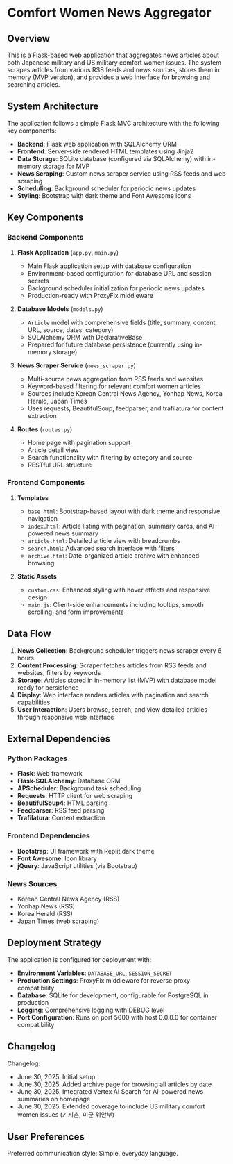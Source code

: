 # Comfort Women News Aggregator

## Overview

This is a Flask-based web application that aggregates news articles about both Japanese military and US military comfort women issues. The system scrapes articles from various RSS feeds and news sources, stores them in memory (MVP version), and provides a web interface for browsing and searching articles.

## System Architecture

The application follows a simple Flask MVC architecture with the following key components:

- **Backend**: Flask web application with SQLAlchemy ORM
- **Frontend**: Server-side rendered HTML templates using Jinja2
- **Data Storage**: SQLite database (configured via SQLAlchemy) with in-memory storage for MVP
- **News Scraping**: Custom news scraper service using RSS feeds and web scraping
- **Scheduling**: Background scheduler for periodic news updates
- **Styling**: Bootstrap with dark theme and Font Awesome icons

## Key Components

### Backend Components

1. **Flask Application** (`app.py`, `main.py`)
   - Main Flask application setup with database configuration
   - Environment-based configuration for database URL and session secrets
   - Background scheduler initialization for periodic news updates
   - Production-ready with ProxyFix middleware

2. **Database Models** (`models.py`)
   - `Article` model with comprehensive fields (title, summary, content, URL, source, dates, category)
   - SQLAlchemy ORM with DeclarativeBase
   - Prepared for future database persistence (currently using in-memory storage)

3. **News Scraper Service** (`news_scraper.py`)
   - Multi-source news aggregation from RSS feeds and websites
   - Keyword-based filtering for relevant comfort women articles
   - Sources include Korean Central News Agency, Yonhap News, Korea Herald, Japan Times
   - Uses requests, BeautifulSoup, feedparser, and trafilatura for content extraction

4. **Routes** (`routes.py`)
   - Home page with pagination support
   - Article detail view
   - Search functionality with filtering by category and source
   - RESTful URL structure

### Frontend Components

1. **Templates**
   - `base.html`: Bootstrap-based layout with dark theme and responsive navigation
   - `index.html`: Article listing with pagination, summary cards, and AI-powered news summary
   - `article.html`: Detailed article view with breadcrumbs
   - `search.html`: Advanced search interface with filters
   - `archive.html`: Date-organized article archive with enhanced browsing

2. **Static Assets**
   - `custom.css`: Enhanced styling with hover effects and responsive design
   - `main.js`: Client-side enhancements including tooltips, smooth scrolling, and form improvements

## Data Flow

1. **News Collection**: Background scheduler triggers news scraper every 6 hours
2. **Content Processing**: Scraper fetches articles from RSS feeds and websites, filters by keywords
3. **Storage**: Articles stored in in-memory list (MVP) with database model ready for persistence
4. **Display**: Web interface renders articles with pagination and search capabilities
5. **User Interaction**: Users browse, search, and view detailed articles through responsive web interface

## External Dependencies

### Python Packages
- **Flask**: Web framework
- **Flask-SQLAlchemy**: Database ORM
- **APScheduler**: Background task scheduling
- **Requests**: HTTP client for web scraping
- **BeautifulSoup4**: HTML parsing
- **Feedparser**: RSS feed parsing
- **Trafilatura**: Content extraction

### Frontend Dependencies
- **Bootstrap**: UI framework with Replit dark theme
- **Font Awesome**: Icon library
- **jQuery**: JavaScript utilities (via Bootstrap)

### News Sources
- Korean Central News Agency (RSS)
- Yonhap News (RSS)
- Korea Herald (RSS)
- Japan Times (web scraping)

## Deployment Strategy

The application is configured for deployment with:

- **Environment Variables**: `DATABASE_URL`, `SESSION_SECRET`
- **Production Settings**: ProxyFix middleware for reverse proxy compatibility
- **Database**: SQLite for development, configurable for PostgreSQL in production
- **Logging**: Comprehensive logging with DEBUG level
- **Port Configuration**: Runs on port 5000 with host 0.0.0.0 for container compatibility

## Changelog

Changelog:
- June 30, 2025. Initial setup
- June 30, 2025. Added archive page for browsing all articles by date
- June 30, 2025. Integrated Vertex AI Search for AI-powered news summaries on homepage
- June 30, 2025. Extended coverage to include US military comfort women issues (기지촌, 미군 위안부)

## User Preferences

Preferred communication style: Simple, everyday language.